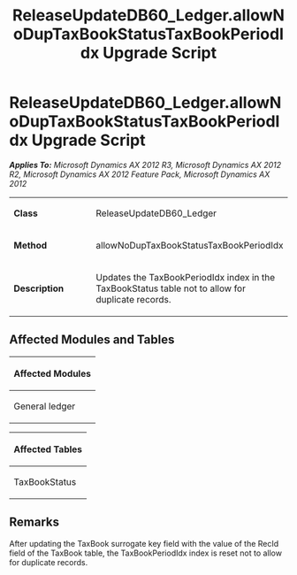 ﻿---
title: ReleaseUpdateDB60_Ledger.allowNoDupTaxBookStatusTaxBookPeriodIdx Upgrade Script
TOCTitle: ReleaseUpdateDB60_Ledger.allowNoDupTaxBookStatusTaxBookPeriodIdx Upgrade Script
ms:assetid: 85877017-9f0f-ad6e-bfd4-c87672738e6b
ms:mtpsurl: https://msdn.microsoft.com/en-us/library/JJ686032(v=AX.60)
ms:contentKeyID: 49709483
ms.date: 05/18/2015
mtps_version: v=AX.60
---

# ReleaseUpdateDB60\_Ledger.allowNoDupTaxBookStatusTaxBookPeriodIdx Upgrade Script 


_**Applies To:** Microsoft Dynamics AX 2012 R3, Microsoft Dynamics AX 2012 R2, Microsoft Dynamics AX 2012 Feature Pack, Microsoft Dynamics AX 2012_

<table>
<colgroup>
<col style="width: 50%" />
<col style="width: 50%" />
</colgroup>
<tbody>
<tr class="odd">
<td><p><strong>Class</strong></p></td>
<td><p>ReleaseUpdateDB60_Ledger</p></td>
</tr>
<tr class="even">
<td><p><strong>Method</strong></p></td>
<td><p>allowNoDupTaxBookStatusTaxBookPeriodIdx</p></td>
</tr>
<tr class="odd">
<td><p><strong>Description</strong></p></td>
<td><p>Updates the TaxBookPeriodIdx index in the TaxBookStatus table not to allow for duplicate records.</p></td>
</tr>
</tbody>
</table>


## Affected Modules and Tables

<table>
<colgroup>
<col style="width: 100%" />
</colgroup>
<thead>
<tr class="header">
<th><p>Affected Modules</p></th>
</tr>
</thead>
<tbody>
<tr class="odd">
<td><p>General ledger</p></td>
</tr>
</tbody>
</table>


<table>
<colgroup>
<col style="width: 100%" />
</colgroup>
<thead>
<tr class="header">
<th><p>Affected Tables</p></th>
</tr>
</thead>
<tbody>
<tr class="odd">
<td><p>TaxBookStatus</p></td>
</tr>
</tbody>
</table>


## Remarks

After updating the TaxBook surrogate key field with the value of the RecId field of the TaxBook table, the TaxBookPeriodIdx index is reset not to allow for duplicate records.

  


